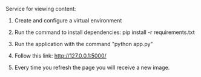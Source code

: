 Service for viewing content:

1) Create and configure a virtual environment

2)  Run the command to install dependencies: pip install -r requirements.txt

3) Run the application with the command "python app.py"

4) Follow this link: http://127.0.0.1:5000/

5) Every time you refresh the page you will receive a new image.
